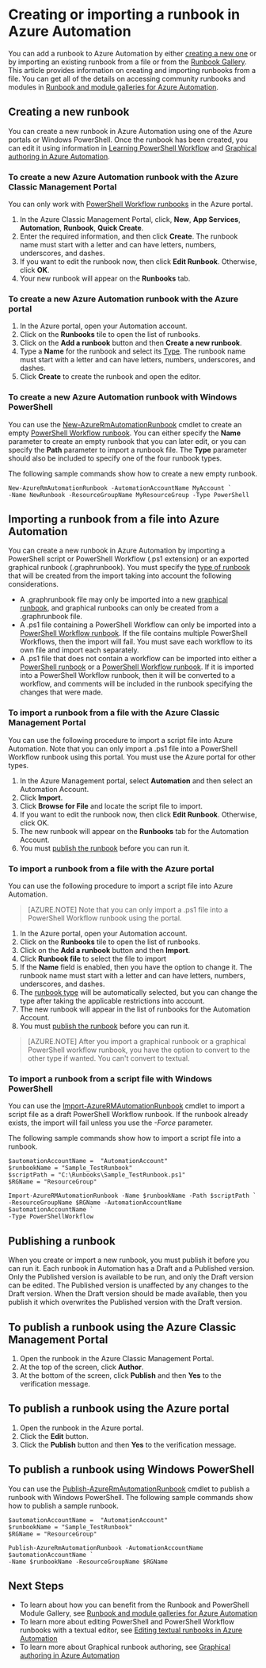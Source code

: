 <properties
	pageTitle="Creating or importing a runbook in Azure Automation"
	description="This article describes how to create a new runbook in Azure Automation or import one from a file."
	services="automation"
	documentationCenter=""
	authors="mgoedtel"
	manager="jwhit"
	editor="tysonn" />
<tags
	ms.service="automation"
	ms.date="05/31/2016"
	wacn.date=""/>

# Creating or importing a runbook in Azure Automation

You can add a runbook to Azure Automation by either [creating a new one](#creating-a-new-runbook) or by importing an existing runbook from a file or from the [Runbook Gallery](/documentation/articles/automation-runbook-gallery/). This article provides information on creating and importing runbooks from a file.  You can get all of the details on accessing community runbooks and modules in [Runbook and module galleries for Azure Automation](/documentation/articles/automation-runbook-gallery/).

## Creating a new runbook

You can create a new runbook in Azure Automation using one of the Azure portals or Windows PowerShell. Once the runbook has been created, you can edit it using information in [Learning PowerShell Workflow](/documentation/articles/automation-powershell-workflow/) and [Graphical authoring in Azure Automation](/documentation/articles/automation-graphical-authoring-intro/).

### To create a new Azure Automation runbook with the Azure Classic Management Portal

You can only work with [PowerShell Workflow runbooks](/documentation/articles/automation-runbook-types/#powershell-workflow-runbooks) in the Azure portal.

1. In the Azure Classic Management Portal, click, **New**, **App Services**, **Automation**, **Runbook**, **Quick Create**.
2. Enter the required information, and then click **Create**. The runbook name must start with a letter and can have letters, numbers, underscores, and dashes.
3. If you want to edit the runbook now, then click **Edit Runbook**. Otherwise, click **OK**.
4. Your new runbook will appear on the **Runbooks** tab.


### To create a new Azure Automation runbook with the Azure portal

1. In the Azure portal, open your Automation account.
2. Click on the **Runbooks** tile to open the list of runbooks.
3. Click on the **Add a runbook** button and then **Create a new runbook**.
2. Type a **Name** for the runbook and select its [Type](/documentation/articles/automation-runbook-types/). The runbook name must start with a letter and can have letters, numbers, underscores, and dashes.
3. Click **Create** to create the runbook and open the editor.


### To create a new Azure Automation runbook with Windows PowerShell

You can use the [New-AzureRmAutomationRunbook](https://msdn.microsoft.com/zh-cn/library/mt619376.aspx) cmdlet to create an empty [PowerShell Workflow runbook](/documentation/articles/automation-runbook-types/#powershell-workflow-runbooks). You can either specify the **Name** parameter to create an empty runbook that you can later edit, or you can specify the **Path** parameter to import a runbook file. The **Type** parameter should also be included to specify one of the four runbook types.

The following sample commands show how to create a new empty runbook.

    New-AzureRmAutomationRunbook -AutomationAccountName MyAccount `
    -Name NewRunbook -ResourceGroupName MyResourceGroup -Type PowerShell

## Importing a runbook from a file into Azure Automation

You can create a new runbook in Azure Automation by importing a PowerShell script or PowerShell Workflow (.ps1 extension) or an exported graphical runbook (.graphrunbook).  You must specify the [type of runbook](/documentation/articles/automation-runbook-types/) that will be created from the import taking into account the following considerations.

- A .graphrunbook file may only be imported into a new [graphical runbook](/documentation/articles/automation-runbook-types/#graphical-runbooks), and graphical runbooks can only be created from a .graphrunbook file.
- A .ps1 file containing a PowerShell Workflow can only be imported into a [PowerShell Workflow runbook](/documentation/articles/automation-runbook-types/#powershell-workflow-runbooks).  If the file contains multiple PowerShell Workflows, then the import will fail. You must save each workflow to its own file and import each separately.
- A .ps1 file that does not contain a workflow can be imported into either a [PowerShell runbook](/documentation/articles/automation-runbook-types/#powershell-runbooks) or a [PowerShell Workflow runbook](/documentation/articles/automation-runbook-types/#powershell-workflow-runbooks).  If it is imported into a PowerShell Workflow runbook, then it will be converted to a workflow, and comments will be included in the runbook specifying the changes that were made.

### To import a runbook from a file with the Azure Classic Management Portal
You can use the following procedure to import a script file into Azure Automation.  Note that you can only import a .ps1 file into a PowerShell Workflow runbook using this portal.  You must use the Azure portal for other types.

1. In the Azure Management portal, select **Automation** and then select an Automation Account.
2. Click **Import**.
3. Click **Browse for File** and locate the script file to import.
4. If you want to edit the runbook now, then click **Edit Runbook**. Otherwise, click OK.
5. The new runbook will appear on the **Runbooks** tab for the Automation Account.
6. You must [publish the runbook](#publishing-a-runbook) before you can run it.


### To import a runbook from a file with the Azure portal
You can use the following procedure to import a script file into Azure Automation.  

>[AZURE.NOTE] Note that you can only import a .ps1 file into a PowerShell Workflow runbook using the portal.

1. In the Azure portal, open your Automation account.
2. Click on the **Runbooks** tile to open the list of runbooks.
3. Click on the **Add a runbook** button and then **Import**.
4. Click **Runbook file** to select the file to import
2. If the **Name** field is enabled, then you have the option to change it.  The runbook name must start with a letter and can have letters, numbers, underscores, and dashes.
3. The [runbook type](/documentation/articles/automation-runbook-types/) will be automatically selected, but you can change the type after taking the applicable restrictions into account. 
3. The new runbook will appear in the list of runbooks for the Automation Account.
4. You must [publish the runbook](#publishing-a-runbook) before you can run it.

>[AZURE.NOTE] After you import a graphical runbook or a graphical PowerShell workflow runbook, you have the option to convert to the other type if wanted. You can't convert to textual.

### To import a runbook from a script file with Windows PowerShell

You can use the [Import-AzureRMAutomationRunbook](https://msdn.microsoft.com/zh-cn/library/mt603735.aspx) cmdlet to import a script file as a draft PowerShell Workflow runbook. If the runbook already exists, the import will fail unless you use the *-Force* parameter. 

The following sample commands show how to import a script file into a runbook.

    $automationAccountName =  "AutomationAccount"
    $runbookName = "Sample_TestRunbook"
    $scriptPath = "C:\Runbooks\Sample_TestRunbook.ps1"
    $RGName = "ResourceGroup"

    Import-AzureRMAutomationRunbook -Name $runbookName -Path $scriptPath `
    -ResourceGroupName $RGName -AutomationAccountName $automationAccountName `
    -Type PowerShellWorkflow 


## Publishing a runbook

When you create or import a new runbook, you must publish it before you can run it.  Each runbook in Automation has a Draft and a Published version. Only the Published version is available to be run, and only the Draft version can be edited. The Published version is unaffected by any changes to the Draft version. When the Draft version should be made available, then you publish it which overwrites the Published version with the Draft version.

## To publish a runbook using the Azure Classic Management Portal

1. Open the runbook in the Azure Classic Management Portal.
1. At the top of the screen, click **Author**.
1. At the bottom of the screen, click **Publish** and then **Yes** to the verification message.

## To publish a runbook using the Azure portal

1. Open the runbook in the Azure portal.
1. Click the **Edit** button.
1. Click the **Publish** button and then **Yes** to the verification message.


## To publish a runbook using Windows PowerShell

You can use the [Publish-AzureRmAutomationRunbook](https://msdn.microsoft.com/zh-cn/library/mt603705.aspx) cmdlet to publish a runbook with Windows PowerShell. The following sample commands show how to publish a sample runbook.

	$automationAccountName =  "AutomationAccount"
    $runbookName = "Sample_TestRunbook"
    $RGName = "ResourceGroup"

	Publish-AzureRmAutomationRunbook -AutomationAccountName $automationAccountName `
    -Name $runbookName -ResourceGroupName $RGName


## Next Steps
- To learn about how you can benefit from the Runbook and PowerShell Module Gallery, see  [Runbook and module galleries for Azure Automation](/documentation/articles/automation-runbook-gallery/)
- To learn more about editing PowerShell and PowerShell Workflow runbooks with a textual editor, see [Editing textual runbooks in Azure Automation](/documentation/articles/automation-edit-textual-runbook/)
- To learn more about Graphical runbook authoring, see [Graphical authoring in Azure Automation](/documentation/articles/automation-graphical-authoring-intro/)
